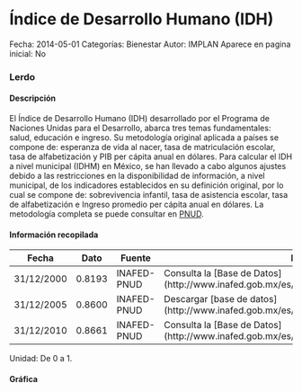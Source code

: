 Índice de Desarrollo Humano (IDH)
=====

Fecha: 2014-05-01
Categorías: Bienestar
Autor: IMPLAN
Aparece en pagina inicial: No

### Lerdo

#### Descripción

El Índice de Desarrollo Humano (IDH) desarrollado por el Programa de Naciones Unidas para el Desarrollo, abarca tres temas fundamentales: salud, educación e ingreso. Su metodología original aplicada a países se compone de: esperanza de vida al nacer, tasa de matriculación escolar, tasa de alfabetización y PIB per cápita anual en dólares. Para calcular el IDH a nivel municipal (IDHM) en México, se han llevado a cabo algunos ajustes debido a las restricciones en la disponibilidad de información, a nivel municipal, de los indicadores establecidos en su definición original, por lo cual se compone de: sobrevivencia infantil, tasa de asistencia escolar, tasa de alfabetización e Ingreso promedio per cápita anual en dólares. La metodología completa se puede consultar en [PNUD](http://www.undp.org.mx/desarrollohumano/disco/index.html).

<!-- break -->

#### Información recopilada

<table class="table table-hover table-bordered matriz">
  <thead>
    <tr><th>Fecha</th><th>Dato</th><th>Fuente</th><th>Notas</th></tr>
  </thead>
  <tbody>
    <tr><td class="centrado">31/12/2000</td><td class="derecha">0.8193</td><td>INAFED-PNUD</td><td>Consulta la [Base de Datos](http://www.inafed.gob.mx/es/inafed/Socioeconomico_Municipal)</td></tr>
    <tr><td class="centrado">31/12/2005</td><td class="derecha">0.8600</td><td>INAFED-PNUD</td><td>Descargar [base de datos](http://www.inafed.gob.mx/es/inafed/Socioeconomico_Municipal)</td></tr>
    <tr><td class="centrado">31/12/2010</td><td class="derecha">0.8661</td><td>INAFED-PNUD</td><td>Consulta la [Base de Datos](http://www.inafed.gob.mx/es/inafed/Socioeconomico_Municipal)</td></tr>
  </tbody>
</table>

Unidad: De 0 a 1.

#### Gráfica

<div id="graficaDatos" class="grafica"></div>
<script>
  // Gráfica
  if (typeof vargraficaDatos === 'undefined') {
    vargraficaDatos = Morris.Line({
      element: 'graficaDatos',
      data: [{ fecha: '2000-12-31', dato: 0.8193 },{ fecha: '2005-12-31', dato: 0.8600 },{ fecha: '2010-12-31', dato: 0.8661 }],
      xkey: 'fecha',
      ykeys: ['dato'],
      labels: ['Dato'],
      lineColors: ['#FF5B02'],
      xLabelFormat: function(d) { return d.getDate()+'/'+(d.getMonth()+1)+'/'+d.getFullYear(); },
      dateFormat: function(ts) { var d = new Date(ts); return d.getDate() + '/' + (d.getMonth() + 1) + '/' + d.getFullYear(); }
    });
  }
</script>
